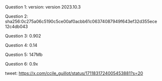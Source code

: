 Question 1:
version: version 2023.10.3

Question 2:
sha256:0c275a06c5190c5ce00af0acbb61c06374087949f643ef32d355ece12c4db043

Question 3: 
0.902

Question 4:
0.14

Question 5:
147Mb

Question 6:
0.9x

tweet:
https://x.com/ccile_guillot/status/1711831724005453881?s=20